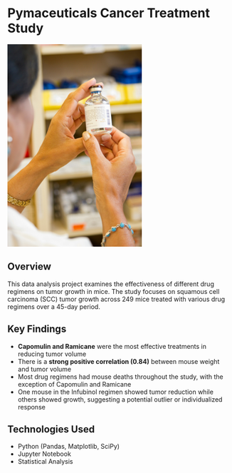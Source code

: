# Pymaceuticals Cancer Treatment Study

<img src="images/laboratoryresearch.jpg" alt="Portfolio Overview" width="60%">

## Overview
This data analysis project examines the effectiveness of different drug regimens on tumor growth in mice. The study focuses on squamous cell carcinoma (SCC) tumor growth across 249 mice treated with various drug regimens over a 45-day period.

## Key Findings
- **Capomulin and Ramicane** were the most effective treatments in reducing tumor volume
- There is a **strong positive correlation (0.84)** between mouse weight and tumor volume
- Most drug regimens had mouse deaths throughout the study, with the exception of Capomulin and Ramicane
- One mouse in the Infubinol regimen showed tumor reduction while others showed growth, suggesting a potential outlier or individualized response

## Technologies Used
- Python (Pandas, Matplotlib, SciPy)
- Jupyter Notebook
- Statistical Analysis
